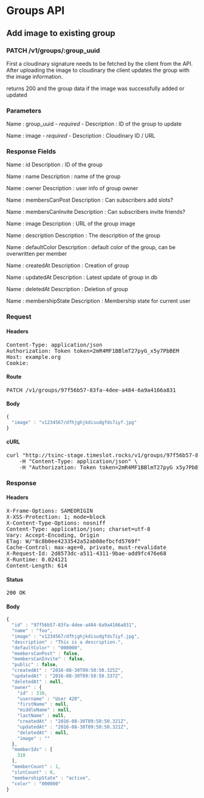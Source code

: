 # Groups API

## Add image to existing group

### PATCH /v1/groups/:group_uuid

First a cloudinary signature needs to be fetched by the client from the API. After uploading the image to cloudinary the client updates the group with the image information.

returns 200 and the group data if the image was successfully added or updated

### Parameters

Name : group_uuid *- required -*
Description : ID of the group to update

Name : image *- required -*
Description : Cloudinary ID / URL


### Response Fields

Name : id
Description : ID of the group

Name : name
Description : name of the group

Name : owner
Description : user info of group owner

Name : membersCanPost
Description : Can subscribers add slots?

Name : membersCanInvite
Description : Can subscribers invite friends?

Name : image
Description : URL of the group image

Name : description
Description : The description of the group

Name : defaultColor
Description : default color of the group, can be overwritten per member

Name : createdAt
Description : Creation of group

Name : updatedAt
Description : Latest update of group in db

Name : deletedAt
Description : Deletion of group

Name : membershipState
Description : Membership state for current user

### Request

#### Headers

<pre>Content-Type: application/json
Authorization: Token token=2mR4MF1BBlmT27pyG_x5y7PbBEM
Host: example.org
Cookie: </pre>

#### Route

<pre>PATCH /v1/groups/97f56b57-83fa-4dee-a484-6a9a4166a831</pre>

#### Body
```javascript
{
  "image" : "v1234567/dfhjghjkdisudgfds7iyf.jpg"
}
```


#### cURL

<pre class="request">curl &quot;http://tsinc-stage.timeslot.rocks/v1/groups/97f56b57-83fa-4dee-a484-6a9a4166a831&quot; -d &#39;{&quot;image&quot;:&quot;v1234567/dfhjghjkdisudgfds7iyf.jpg&quot;}&#39; -X PATCH \
	-H &quot;Content-Type: application/json&quot; \
	-H &quot;Authorization: Token token=2mR4MF1BBlmT27pyG_x5y7PbBEM&quot;</pre>

### Response

#### Headers

<pre>X-Frame-Options: SAMEORIGIN
X-XSS-Protection: 1; mode=block
X-Content-Type-Options: nosniff
Content-Type: application/json; charset=utf-8
Vary: Accept-Encoding, Origin
ETag: W/&quot;8c8b0ee4233542a52ab08efbcfd5769f&quot;
Cache-Control: max-age=0, private, must-revalidate
X-Request-Id: 2d8573dc-a511-4311-9bae-add9fc476e68
X-Runtime: 0.024121
Content-Length: 614</pre>

#### Status

<pre>200 OK</pre>

#### Body

```javascript
{
  "id" : "97f56b57-83fa-4dee-a484-6a9a4166a831",
  "name" : "foo",
  "image" : "v1234567/dfhjghjkdisudgfds7iyf.jpg",
  "description" : "This is a description.",
  "defaultColor" : "000000",
  "membersCanPost" : false,
  "membersCanInvite" : false,
  "public" : false,
  "createdAt" : "2016-08-30T09:50:50.325Z",
  "updatedAt" : "2016-08-30T09:50:50.337Z",
  "deletedAt" : null,
  "owner" : {
    "id" : 310,
    "username" : "User 420",
    "firstName" : null,
    "middleName" : null,
    "lastName" : null,
    "createdAt" : "2016-08-30T09:50:50.321Z",
    "updatedAt" : "2016-08-30T09:50:50.321Z",
    "deletedAt" : null,
    "image" : ""
  },
  "memberIds" : [
    310
  ],
  "memberCount" : 1,
  "slotCount" : 0,
  "membershipState" : "active",
  "color" : "000000"
}
```
